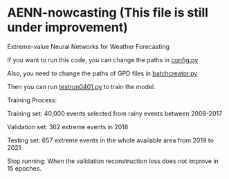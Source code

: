# AENN-nowcasting (This file is still under improvement)
Extreme-value Neural Networks for Weather Forecasting  

If you want to run this code, you can change the paths in [config.py](https://github.com/zywang1603/AENN-nowcasting/blob/master/precipitation_forecasting/config.py)

Also, you need to change the paths of GPD files in [batchcreator.py](https://github.com/zywang1603/AENN-nowcasting/blob/master/precipitation_forecasting/batchcreator.py)

Then you can run [testrun0401.py](https://github.com/zywang1603/AENN-nowcasting/blob/master/precipitation_forecasting/testrun0401.py)  to train the model.

Training Process:  

Training set: 40,000 events selected from rainy events between 2008-2017  

Validation set: 362 extreme events in 2018  

Testing set: 657 extreme events in the whole available area from 2019 to 2021  

Stop running: When the validation reconstruction loss does not improve in 15 epoches.  



